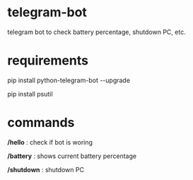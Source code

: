 # telegram-bot
telegram bot to check battery percentage, shutdown PC, etc.

# requirements
pip install python-telegram-bot --upgrade

pip install psutil

# commands
**/hello** : check if bot is woring

**/battery** : shows current battery percentage

**/shutdown** : shutdown PC
